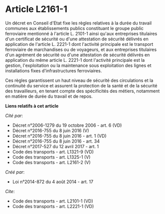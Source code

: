 # Article L2161-1

Un décret en Conseil d'Etat fixe les règles relatives à la durée du travail communes aux établissements publics constituant
le groupe public ferroviaire mentionné à l'article L. 2101-1 ainsi qu'aux entreprises titulaires d'un certificat de sécurité
ou d'une attestation de sécurité délivrés en application de l'article L. 2221-1 dont l'activité principale est le transport
ferroviaire de marchandises ou de voyageurs, et aux entreprises titulaires d'un agrément de sécurité ou d'une attestation de
sécurité délivrés en application du même article L. 2221-1 dont l'activité principale est la gestion, l'exploitation ou la
maintenance sous exploitation des lignes et installations fixes d'infrastructures ferroviaires. 

Ces règles garantissent un haut niveau de sécurité des circulations et la continuité du service et assurent la protection de
la santé et de la sécurité des travailleurs, en tenant compte des spécificités des métiers, notamment en matière de durée du
travail et de repos.

**Liens relatifs à cet article**

_Cité par_:

  - Décret n°2006-1279 du 19 octobre 2006 - art. 6 (VD)
  - Décret n°2016-755 du 8 juin 2016 (V)
  - Décret n°2016-755 du 8 juin 2016 - art. 1 (VD)
  - Décret n°2016-755 du 8 juin 2016 - art. 34
  - Décret n°2017-527 du 12 avril 2017 - art. 1
  - Code des transports - art. L1321-9 (VD)
  - Code des transports - art. L1325-1 (V)
  - Code des transports - art. L2161-2 (V)

_Créé par_:

  - Loi n°2014-872 du 4 août 2014 - art. 17

_Cite_:

  - Code des transports - art. L2101-1 (VD)
  - Code des transports - art. L2221-1 (VD)
